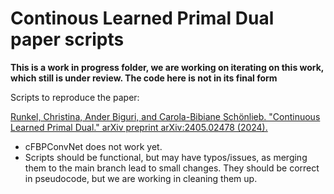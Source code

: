 # Continous Learned Primal Dual paper scripts

**This is a work in progress folder, we are working on iterating on this work, which still is under review. The code here is not in its final form**

Scripts to reproduce the paper:

[Runkel, Christina, Ander Biguri, and Carola-Bibiane Schönlieb. "Continuous Learned Primal Dual." arXiv preprint arXiv:2405.02478 (2024).](https://arxiv.org/abs/2405.02478)


- cFBPConvNet does not work yet. 
- Scripts should be functional, but may have typos/issues, as merging them to the main branch lead to small changes. They should be correct in pseudocode, but we are working in cleaning them up.